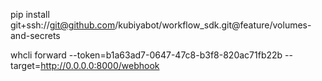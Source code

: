 pip install git+ssh://git@github.com/kubiyabot/workflow_sdk.git@feature/volumes-and-secrets

whcli forward --token=b1a63ad7-0647-47c8-b3f8-820ac71fb22b --target=http://0.0.0.0:8000/webhook
